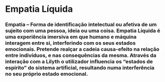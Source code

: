 # Empatia Líquida

### Empatia – Forma de identificação intelectual ou afetiva de um sujeito com uma pessoa, ideia ou uma coisa. Empatia Líquida é uma experiência imersiva em que humano e máquina interagem entre si, interferindo com os seus estados emocionais. Pretende realçar a cadeia causa-efeito na relação entre indivíduos, e nas consequências da mesma. Através da interação com a Lilyth o utilizador influencia os “estados de espírito” do sistema artificial, resultando numa interferência no seu próprio estado emocional.
